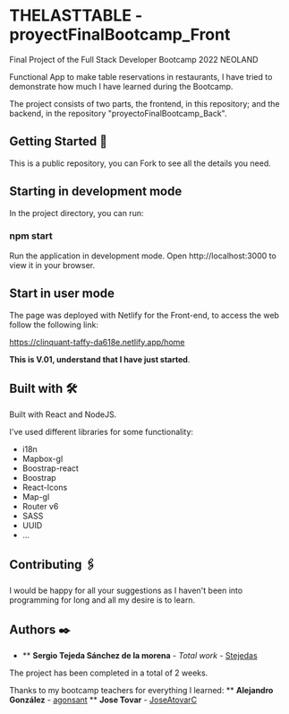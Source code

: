 # THELASTTABLE - proyectFinalBootcamp_Front

Final Project of the Full Stack Developer Bootcamp 2022 NEOLAND

Functional App to make table reservations in restaurants, I have tried to demonstrate how much I have learned during the Bootcamp.

The project consists of two parts, the frontend, in this repository; and the backend, in the repository "proyectoFinalBootcamp_Back".

## Getting Started 🚀

This is a public repository, you can Fork to see all the details you need. 

## Starting in development mode

In the project directory, you can run:

### npm start

Run the application in development mode.
Open http://localhost:3000 to view it in your browser.

## Start in user mode

The page was deployed with Netlify for the Front-end, to access the web follow the following link:

https://clinquant-taffy-da618e.netlify.app/home

**This is V.01, understand that I have just started**.

## Built with 🛠️

Built with React and NodeJS.

I've used different libraries for some functionality:
- i18n
- Mapbox-gl
- Boostrap-react
- Boostrap
- React-Icons
- Map-gl
- Router v6
- SASS
- UUID
- ...

## Contributing 🖇️

I would be happy for all your suggestions as I haven't been into programming for long and all my desire is to learn.

## Authors ✒️

* ** **Sergio Tejeda Sánchez de la morena** - *Total work* - [Stejedas](https://github.com/Stejedas)

The project has been completed in a total of 2 weeks.

Thanks to my bootcamp teachers for everything I learned:
** **Alejandro González** - [agonsant](https://github.com/agonsant)
** **Jose Tovar** - [JoseAtovarC](https://github.com/JoseAtovarC)
